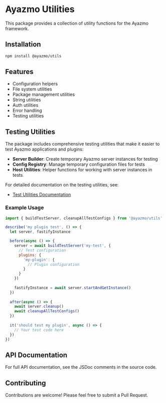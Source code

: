 # Ayazmo Utilities

This package provides a collection of utility functions for the Ayazmo framework.

## Installation

```bash
npm install @ayazmo/utils
```

## Features

- Configuration helpers
- File system utilities
- Package management utilities
- String utilities
- Auth utilities
- Error handling
- Testing utilities

## Testing Utilities

The package includes comprehensive testing utilities that make it easier to test Ayazmo applications and plugins:

- **Server Builder**: Create temporary Ayazmo server instances for testing
- **Config Registry**: Manage temporary configuration files for tests
- **Host Utilities**: Helper functions for working with server instances in tests

For detailed documentation on the testing utilities, see:
- [Test Utilities Documentation](./src/test-utils/README.md)

### Example Usage

```javascript
import { buildTestServer, cleanupAllTestConfigs } from '@ayazmo/utils'

describe('my plugin test', () => {
  let server, fastifyInstance

  before(async () => {
    server = await buildTestServer('my-test', {
      // Test configuration
      plugins: {
        'my-plugin': {
          // Plugin configuration
        }
      }
    })
    
    fastifyInstance = await server.startAndGetInstance()
  })
  
  after(async () => {
    await server.cleanup()
    await cleanupAllTestConfigs()
  })
  
  it('should test my plugin', async () => {
    // Your test code here
  })
})
```

## API Documentation

For full API documentation, see the JSDoc comments in the source code.

## Contributing

Contributions are welcome! Please feel free to submit a Pull Request. 